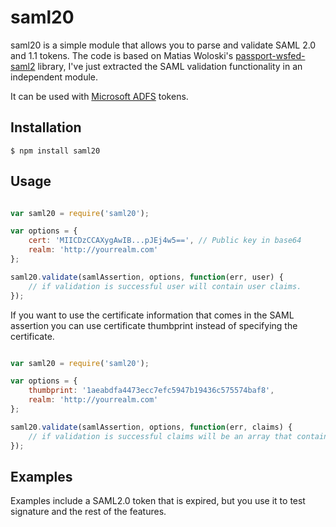 saml20
=============
saml20 is a simple module that allows you to parse and validate SAML 2.0 and 1.1 tokens. The code is based on Matias Woloski's [passport-wsfed-saml2](https://github.com/auth10/passport-wsfed-saml2) library, I've just extracted the SAML validation functionality in an independent module.

It can be used with [Microsoft ADFS](http://en.wikipedia.org/wiki/Active_Directory_Federation_Services) tokens.

## Installation

    $ npm install saml20

## Usage

```javascript

var saml20 = require('saml20');

var options = {
	cert: 'MIICDzCCAXygAwIB...pJEj4w5==', // Public key in base64
	realm: 'http://yourrealm.com'	
};

saml20.validate(samlAssertion, options, function(err, user) {
	// if validation is successful user will contain user claims.
});

```
If you want to use the certificate information that comes in the SAML assertion you can use certificate thumbprint instead of specifying the certificate.

```javascript

var saml20 = require('saml20');

var options = {
	thumbprint: '1aeabdfa4473ecc7efc5947b19436c575574baf8',
	realm: 'http://yourrealm.com'	
};

saml20.validate(samlAssertion, options, function(err, claims) {
	// if validation is successful claims will be an array that contains.
});

```

## Examples

Examples include a SAML2.0 token that is expired, but you use it to test signature and the rest of the features.